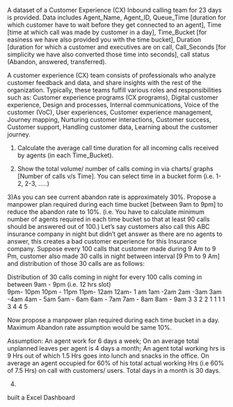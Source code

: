 A dataset of a Customer Experience (CX) Inbound calling team for 23 days is provided. Data includes Agent_Name, Agent_ID, Queue_Time [duration for which customer have to wait before they get connected to an agent], Time [time at which call was made by customer in a day], Time_Bucket [for easiness we have also provided you with the time bucket], Duration [duration for which a customer and executives are on call, Call_Seconds [for simplicity we have also converted those time into seconds], call status (Abandon, answered, transferred).

A customer experience (CX) team consists of professionals who analyze customer feedback and data, and share insights with the rest of the organization. Typically, these teams fulfill various roles and responsibilities such as: Customer experience programs (CX programs), Digital customer experience, Design and processes, Internal communications, Voice of the customer (VoC), User experiences, Customer experience management, Journey mapping, Nurturing customer interactions, Customer success, Customer support, Handling customer data, Learning about the customer journey.

1) Calculate the average call time duration for all incoming calls received by agents (in each Time_Bucket).

2) Show the total volume/ number of calls coming in via charts/ graphs [Number of calls v/s Time]. You can select time in a bucket form (i.e. 1-2, 2-3, …..)

3)As you can see current abandon rate is approximately 30%. Propose a manpower plan required during each time bucket [between 9am to 9pm] to reduce the abandon rate to 10%. (i.e. You have to calculate minimum number of agents required in each time bucket so that at least 90 calls should be answered out of 100.) 
Let’s say customers also call this ABC insurance company in night but didn’t get answer as there are no agents to answer, this creates a bad customer experience for this Insurance company. Suppose every 100 calls that customer made during 9 Am to 9 Pm, customer also made 30 calls in night between interval [9 Pm to 9 Am] and distribution of those 30 calls are as follows:

Distribution of 30 calls coming in night for every 100 calls coming in between 9am - 9pm (i.e. 12 hrs slot)											
9pm- 10pm 	10pm - 11pm 	11pm- 12am	 12am- 1 am	 1am -2am 	2am -3am 	 3am -4am 	4am - 5am  	5am - 6am	  6am - 7am	  7am - 8am 	 8am - 9am
3             	3	          2	           2	         1	        1	          1	              1        3	      4	          4	          5

Now propose a manpower plan required during each time bucket in a day. Maximum Abandon rate assumption would be same 10%.

Assumption: An agent work for 6 days a week; On an average total unplanned leaves per agent is 4 days a month; An agent total working hrs is 9 Hrs out of which 1.5 Hrs goes into lunch and snacks in the office. On average an agent occupied for 60% of his total actual working Hrs (i.e 60% of 7.5 Hrs) on call with customers/ users. Total days in a month is 30 days.

4)
built a Excel Dashboard



